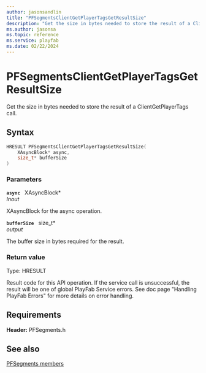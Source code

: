 ```yaml
---
author: jasonsandlin
title: "PFSegmentsClientGetPlayerTagsGetResultSize"
description: "Get the size in bytes needed to store the result of a ClientGetPlayerTags call."
ms.author: jasonsa
ms.topic: reference
ms.service: playfab
ms.date: 02/22/2024
---
```


# PFSegmentsClientGetPlayerTagsGetResultSize  

Get the size in bytes needed to store the result of a ClientGetPlayerTags call.  

## Syntax  
  
```cpp
HRESULT PFSegmentsClientGetPlayerTagsGetResultSize(  
    XAsyncBlock* async,  
    size_t* bufferSize  
)  
```  
  
### Parameters  
  
**`async`** &nbsp; XAsyncBlock*  
*_Inout_*  
  
XAsyncBlock for the async operation.  
  
**`bufferSize`** &nbsp; size_t*  
*output*  
  
The buffer size in bytes required for the result.  
  
  
### Return value
Type: HRESULT
  
Result code for this API operation. If the service call is unsuccessful, the result will be one of global PlayFab Service errors. See doc page "Handling PlayFab Errors" for more details on error handling.
  
  
## Requirements  
  
**Header:** PFSegments.h
  
## See also  
[PFSegments members](../pfsegments_members.md)  

  
  
